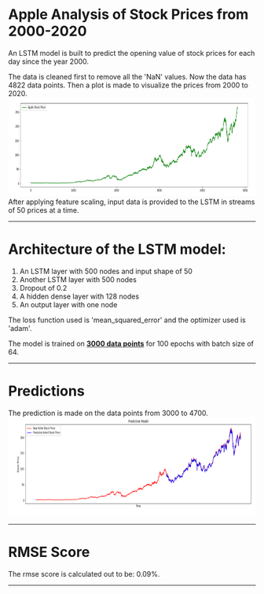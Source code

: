 # Apple Analysis of Stock Prices from 2000-2020

An LSTM model is built to predict the opening value of stock prices for each day since the year 2000. 


The data is cleaned first to remove all the 'NaN' values. Now the data has 4822 data points. Then a plot is made to visualize the prices from 2000 to 2020.<br> 
<img src="apple1.PNG" width="900" height="200"><br>
After applying feature scaling, input data is provided to the LSTM in streams of 50 prices at a time.
<hr>

# Architecture of the LSTM model:
1) An LSTM layer with 500 nodes and input shape of 50<br>
2) Another LSTM layer with 500 nodes<br>
3) Dropout of 0.2<br>
4) A hidden dense layer with 128 nodes<br>
5) An output layer with one node 


The loss function used is 'mean_squared_error' and the optimizer used is 'adam'.


The model is trained on <b><u>3000 data points</u></b> for 100 epochs with batch size of 64.
<hr>

# Predictions 

The prediction is made on the data points from 3000 to 4700.<br>
<img src="apple2.PNG" width="900" height="200">
<hr>

# RMSE Score

The rmse score is calculated out to be: 0.09%.
<hr>
